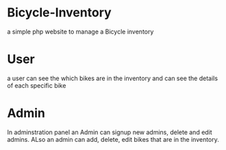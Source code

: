# Bicycle-Inventory
a simple php website to manage a Bicycle inventory

# User
a user can see the which bikes are in the inventory and can see the details of each specific bike

# Admin
In adminstration panel an Admin can signup new admins, delete and edit admins. ALso an admin can add, delete, edit bikes that are in the inventory. 
